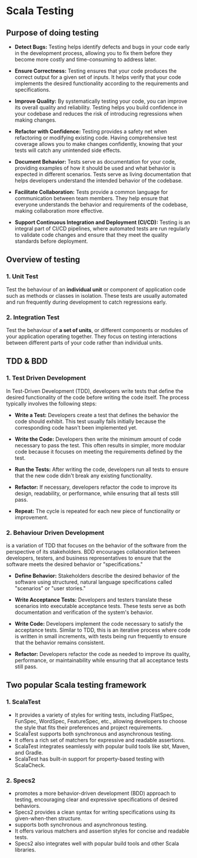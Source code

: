 # Scala Testing

## Purpose of doing testing

* **Detect Bugs:** Testing helps identify defects and bugs in your code early in the development process, allowing you to fix them before they become more costly and time-consuming to address later.

* **Ensure Correctness:** Testing ensures that your code produces the correct output for a given set of inputs. It helps verify that your code implements the desired functionality according to the requirements and specifications.

* **Improve Quality:** By systematically testing your code, you can improve its overall quality and reliability. Testing helps you build confidence in your codebase and reduces the risk of introducing regressions when making changes.

* **Refactor with Confidence:** Testing provides a safety net when refactoring or modifying existing code. Having comprehensive test coverage allows you to make changes confidently, knowing that your tests will catch any unintended side effects.

* **Document Behavior:** Tests serve as documentation for your code, providing examples of how it should be used and what behavior is expected in different scenarios. Tests serve as living documentation that helps developers understand the intended behavior of the codebase.

* **Facilitate Collaboration:** Tests provide a common language for communication between team members. They help ensure that everyone understands the behavior and requirements of the codebase, making collaboration more effective.

* **Support Continuous Integration and Deployment (CI/CD):** Testing is an integral part of CI/CD pipelines, where automated tests are run regularly to validate code changes and ensure that they meet the quality standards before deployment.

## Overview of testing

### 1. Unit Test

Test the behaviour of an **individual unit** or component of application code such as methods or classes in isolation. These tests are usually automated and run frequently during development to catch regressions early.

### 2. Integration Test

Test the behaviour of **a set of units**, or different components or modules of your application operating together. They focus on testing interactions between different parts of your code rather than individual units.


## TDD & BDD
### 1. Test Driven Development
In Test-Driven Development (TDD), developers write tests that define the desired functionality of the code before writing the code itself. The process typically involves the following steps:

* **Write a Test:** Developers create a test that defines the behavior the code should exhibit. This test usually fails initially because the corresponding code hasn't been implemented yet.

* **Write the Code:** Developers then write the minimum amount of code necessary to pass the test. This often results in simpler, more modular code because it focuses on meeting the requirements defined by the test.

* **Run the Tests:** After writing the code, developers run all tests to ensure that the new code didn't break any existing functionality.

* **Refactor:** If necessary, developers refactor the code to improve its design, readability, or performance, while ensuring that all tests still pass.

* **Repeat:** The cycle is repeated for each new piece of functionality or improvement.

### 2. Behaviour Driven Development

is a variation of TDD that focuses on the behavior of the software from the perspective of its stakeholders. BDD encourages collaboration between developers, testers, and business representatives to ensure that the software meets the desired behavior or "specifications."

* **Define Behavior:** Stakeholders describe the desired behavior of the software using structured, natural language specifications called "scenarios" or "user stories."

* **Write Acceptance Tests:** Developers and testers translate these scenarios into executable acceptance tests. These tests serve as both documentation and verification of the system's behavior.

* **Write Code:** Developers implement the code necessary to satisfy the acceptance tests. Similar to TDD, this is an iterative process where code is written in small increments, with tests being run frequently to ensure that the behavior remains consistent.

* **Refactor:** Developers refactor the code as needed to improve its quality, performance, or maintainability while ensuring that all acceptance tests still pass.


## Two popular Scala testing framework

### 1. ScalaTest
* It provides a variety of styles for writing tests, including FlatSpec, FunSpec, WordSpec, FeatureSpec, etc., allowing developers to choose the style that fits their preferences and project requirements.
* ScalaTest supports both synchronous and asynchronous testing.
* It offers a rich set of matchers for expressive and readable assertions.
* ScalaTest integrates seamlessly with popular build tools like sbt, Maven, and Gradle.
* ScalaTest has built-in support for property-based testing with ScalaCheck.

### 2. Specs2
* promotes a more behavior-driven development (BDD) approach to testing, encouraging clear and expressive specifications of desired behaviors.
* Specs2 provides a clean syntax for writing specifications using its given-when-then structure.
* supports both synchronous and asynchronous testing.
* It offers various matchers and assertion styles for concise and readable tests.
* Specs2 also integrates well with popular build tools and other Scala libraries.

